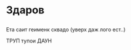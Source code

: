 <h1><p>Здаров</p></h1>
<p>Ета саит геименк сквадо (уверх даж лого ест..)</p>
<p>ТРУП тупои ДАУН</p>
